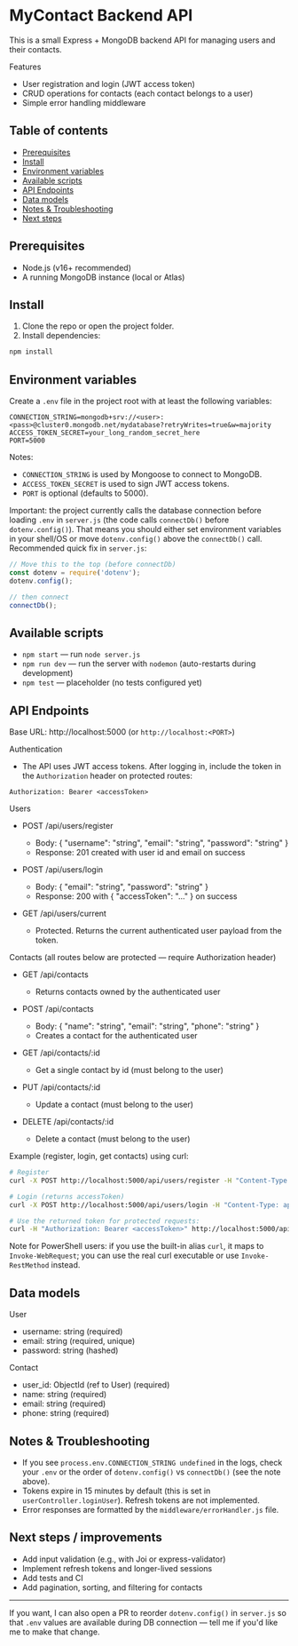 # MyContact Backend API

This is a small Express + MongoDB backend API for managing users and their contacts.

Features
- User registration and login (JWT access token)
- CRUD operations for contacts (each contact belongs to a user)
- Simple error handling middleware

## Table of contents
- [Prerequisites](#prerequisites)
- [Install](#install)
- [Environment variables](#environment-variables)
- [Available scripts](#available-scripts)
- [API Endpoints](#api-endpoints)
- [Data models](#data-models)
- [Notes & Troubleshooting](#notes--troubleshooting)
- [Next steps](#next-steps)

## Prerequisites
- Node.js (v16+ recommended)
- A running MongoDB instance (local or Atlas)

## Install

1. Clone the repo or open the project folder.
2. Install dependencies:

```bash
npm install
```

## Environment variables

Create a `.env` file in the project root with at least the following variables:

```
CONNECTION_STRING=mongodb+srv://<user>:<pass>@cluster0.mongodb.net/mydatabase?retryWrites=true&w=majority
ACCESS_TOKEN_SECRET=your_long_random_secret_here
PORT=5000
```

Notes:
- `CONNECTION_STRING` is used by Mongoose to connect to MongoDB.
- `ACCESS_TOKEN_SECRET` is used to sign JWT access tokens.
- `PORT` is optional (defaults to 5000).

Important: the project currently calls the database connection before loading `.env` in `server.js` (the code calls `connectDb()` before `dotenv.config()`). That means you should either set environment variables in your shell/OS or move `dotenv.config()` above the `connectDb()` call. Recommended quick fix in `server.js`:

```js
// Move this to the top (before connectDb)
const dotenv = require('dotenv');
dotenv.config();

// then connect
connectDb();
```

## Available scripts

- `npm start` — run `node server.js`
- `npm run dev` — run the server with `nodemon` (auto-restarts during development)
- `npm test` — placeholder (no tests configured yet)

## API Endpoints

Base URL: http://localhost:5000 (or `http://localhost:<PORT>`)

Authentication
- The API uses JWT access tokens. After logging in, include the token in the `Authorization` header on protected routes:

```
Authorization: Bearer <accessToken>
```

Users
- POST /api/users/register
  - Body: { "username": "string", "email": "string", "password": "string" }
  - Response: 201 created with user id and email on success

- POST /api/users/login
  - Body: { "email": "string", "password": "string" }
  - Response: 200 with { "accessToken": "..." } on success

- GET /api/users/current
  - Protected. Returns the current authenticated user payload from the token.

Contacts (all routes below are protected — require Authorization header)
- GET /api/contacts
  - Returns contacts owned by the authenticated user

- POST /api/contacts
  - Body: { "name": "string", "email": "string", "phone": "string" }
  - Creates a contact for the authenticated user

- GET /api/contacts/:id
  - Get a single contact by id (must belong to the user)

- PUT /api/contacts/:id
  - Update a contact (must belong to the user)

- DELETE /api/contacts/:id
  - Delete a contact (must belong to the user)

Example (register, login, get contacts) using curl:

```bash
# Register
curl -X POST http://localhost:5000/api/users/register -H "Content-Type: application/json" -d '{"username":"alice","email":"alice@example.com","password":"P@ssw0rd"}'

# Login (returns accessToken)
curl -X POST http://localhost:5000/api/users/login -H "Content-Type: application/json" -d '{"email":"alice@example.com","password":"P@ssw0rd"}'

# Use the returned token for protected requests:
curl -H "Authorization: Bearer <accessToken>" http://localhost:5000/api/contacts
```

Note for PowerShell users: if you use the built-in alias `curl`, it maps to `Invoke-WebRequest`; you can use the real curl executable or use `Invoke-RestMethod` instead.

## Data models

User
- username: string (required)
- email: string (required, unique)
- password: string (hashed)

Contact
- user_id: ObjectId (ref to User) (required)
- name: string (required)
- email: string (required)
- phone: string (required)

## Notes & Troubleshooting

- If you see `process.env.CONNECTION_STRING undefined` in the logs, check your `.env` or the order of `dotenv.config()` vs `connectDb()` (see the note above).
- Tokens expire in 15 minutes by default (this is set in `userController.loginUser`). Refresh tokens are not implemented.
- Error responses are formatted by the `middleware/errorHandler.js` file.

## Next steps / improvements

- Add input validation (e.g., with Joi or express-validator)
- Implement refresh tokens and longer-lived sessions
- Add tests and CI
- Add pagination, sorting, and filtering for contacts

---
If you want, I can also open a PR to reorder `dotenv.config()` in `server.js` so that `.env` values are available during DB connection — tell me if you'd like me to make that change.
